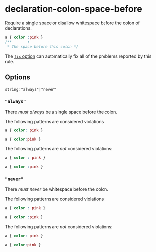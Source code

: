 # declaration-colon-space-before

Require a single space or disallow whitespace before the colon of declarations.

```css
a { color :pink }
/**       ↑
 * The space before this colon */
```

The [`fix` option](../../../docs/user-guide/options.md#fix----fix) can automatically fix all of the problems reported by this rule.

## Options

`string`: `"always"|"never"`

### `"always"`

There *must always* be a single space before the colon.

The following patterns are considered violations:

```css
a { color: pink }
```

```css
a { color:pink }
```

The following patterns are *not* considered violations:

```css
a { color : pink }
```

```css
a { color :pink }
```

### `"never"`

There *must never* be whitespace before the colon.

The following patterns are considered violations:

```css
a { color : pink }
```

```css
a { color :pink }
```

The following patterns are *not* considered violations:

```css
a { color: pink }
```

```css
a { color:pink }
```

